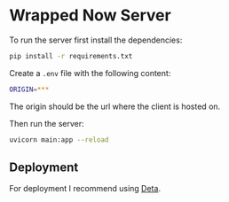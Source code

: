 # Wrapped Now Server

To run the server first install the dependencies:

```bash
pip install -r requirements.txt
```

Create a `.env` file with the following content:

```bash
ORIGIN=***
```

The origin should be the url where the client is hosted on.

Then run the server:

```bash
uvicorn main:app --reload
```

## Deployment

For deployment I recommend using [Deta](https://fastapi.tiangolo.com/deployment/deta/).
